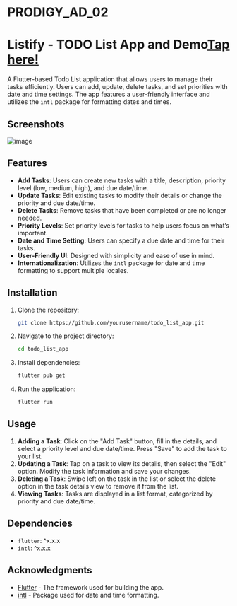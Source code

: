 # PRODIGY_AD_02 

# Listify - TODO List App and Demo[Tap here!](https://todolist-flutter.netlify.app/)

A Flutter-based Todo List application that allows users to manage their tasks efficiently. Users can add, update, delete tasks, and set priorities with date and time settings. The app features a user-friendly interface and utilizes the `intl` package for formatting dates and times.

## Screenshots

![image](https://github.com/user-attachments/assets/6fe1d754-a4bf-47c9-a4ba-8db844ab879c)


## Features

- **Add Tasks**: Users can create new tasks with a title, description, priority level (low, medium, high), and due date/time.
- **Update Tasks**: Edit existing tasks to modify their details or change the priority and due date/time.
- **Delete Tasks**: Remove tasks that have been completed or are no longer needed.
- **Priority Levels**: Set priority levels for tasks to help users focus on what’s important.
- **Date and Time Setting**: Users can specify a due date and time for their tasks.
- **User-Friendly UI**: Designed with simplicity and ease of use in mind.
- **Internationalization**: Utilizes the `intl` package for date and time formatting to support multiple locales.

## Installation

1. Clone the repository:

   ```bash
   git clone https://github.com/yourusername/todo_list_app.git
   ```

2. Navigate to the project directory:

   ```bash
   cd todo_list_app
   ```

3. Install dependencies:

   ```bash
   flutter pub get
   ```

4. Run the application:

   ```bash
   flutter run
   ```

## Usage

1. **Adding a Task**: Click on the "Add Task" button, fill in the details, and select a priority level and due date/time. Press "Save" to add the task to your list.
2. **Updating a Task**: Tap on a task to view its details, then select the "Edit" option. Modify the task information and save your changes.
3. **Deleting a Task**: Swipe left on the task in the list or select the delete option in the task details view to remove it from the list.
4. **Viewing Tasks**: Tasks are displayed in a list format, categorized by priority and due date/time.

## Dependencies

- `flutter`: ^x.x.x
- `intl`: ^x.x.x

## Acknowledgments

- [Flutter](https://flutter.dev/) - The framework used for building the app.
- [intl](https://pub.dev/packages/intl) - Package used for date and time formatting.
